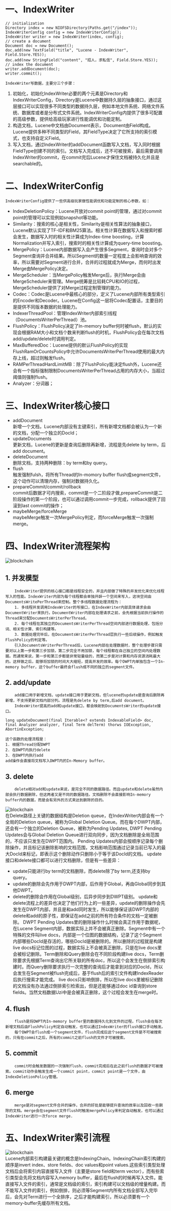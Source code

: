 # 一、IndexWriter
```
// initialization
Directory index = new NIOFSDirectory(Paths.get("/index"));
IndexWriterConfig config = new IndexWriterConfig();
IndexWriter writer = new IndexWriter(index, config);
// create a document
Document doc = new Document();
doc.add(new TextField("title", "Lucene - IndexWriter", Field.Store.YES));
doc.add(new StringField("content", "招人，求私信", Field.Store.YES));
// index the document
writer.addDocument(doc);
writer.commit();
```
    IndexWriter写数据，主要分三个步骤：
1. 初始化，初始化IndexWriter必要的两个元素是Directory和IndexWriterConfig，Directory是Lucene中数据持久层的抽象接口，通过这层接口可以实现很多不同类型的数据持久层，例如本地文件系统、网络文件系统、数据库或者是分布式文件系统。IndexWriterConfig内提供了很多可配置的高级参数，提供给高级玩家进行性能调优和功能定制。
2. 构造文档，Lucene中文档由Document表示，Document由Field构成。Lucene提供多种不同类型的Field，其FieldType决定了它所支持的索引模式，也支持自定义Field。
3. 写入文档，通过IndexWriter的addDocument函数写入文档，写入同时根据FieldType创建不同的索引。文档写入完成后，还不可被搜索，最后需要调用IndexWriter的commit，在commit完后Lucene才保住文档被持久化并且是searchable的。

# 二、IndexWriterConfig
    IndexWriterConfig提供了一些供高级玩家做性能调优和功能定制的核心参数，如：
  - IndexDeletionPolicy：Lucene开放对commit point的管理，通过对commit point的管理可以实现例如snapshot等功能。
  - Similarity：搜索的核心是相关性，Similarity是相关性算法的抽象接口，Lucene默认实现了TF-IDF和BM25算法。相关性计算在数据写入和搜索时都会发生，数据写入时的相关性计算成为Index-time boosting，计算Normalization并写入索引，搜索时的相关性计算成为query-time boosting。
  - MergePolicy：Lucene内部数据写入会产生很多Segment，查询时会对多个Segment查询并合并结果。所以Segment的数量一定程度上会影响查询的效率，所以需要对Segment进行合并，合并的过程就成为Merge，而何时出发Merge由MergePolicy决定。
  - MergeScheduler：当MergePolicy触发Merge后，执行Merge会由MergeScheduler来管理。Merge统筹是比较耗CPU和IO的过程，MergeScheduler提供了对Merge过程定制管理的能力。
  - Codec：Codec是Lucene中最核心的部分，定义了Lucene内部所有类型索引的Encoder和Decoder。Lucene在Config这一层将Codec配置话，主要目的是提供不同版本数据的处理能力。
  - IndexerThreadPool：管理IndexWriter内部索引线程（DocumentsWriterPerThread）池。
  - FlushPolicy：FlushPolicy决定了In-memory buffer何时被flush，默认的实现会根据RAM大小和文档个数来判断flush的时机，FlushPolicy会在每次文档add/update/delete时调用判定。
  - MaxBufferedDoc：Lucene提供的默认FlushPolicy的实现FlushRamOrCountsPolicy中允许DocumentsWriterPerThread使用的最大内存上线，超过则触发flush。
  - RAMPerThreadHardLimitMB：除了FlushPolicy能决定flush外，Lucene还会有一个指标强制限制DocumentsWriterPerThread占用的内存大小，当超过阈值则强制flush。
  - Analyzer：分词器；
  
# 三、IndexWriter核心接口
  - addDocument  
    新增一个文档，Lucene内部没有主键索引，所有新增文档都会被认为一个新的文档，分配一个独立的DocId；
  - updateDocuments  
    更新文档，Lucene的更新是查询后删除再新增，流程是先delete by term，后add document。
  - deleteDocument  
    删除文档，支持两种删除：by term和by query。
  - flush  
    触发强制fulsh，将所有Thread的In-momory buffer flush成segment文件，这个动作可以清理内存，强制对数据持久化。
  - prepareCommit/commit/rollback  
    commit后数据才可内搜索，commit是一个二阶段才做,prepareCommit是二阶段操作的第一个阶段，也可以通过调用commit一步完成，rollback提供了回滚到last commit的操作；
  - maybeMerge/forceMerge  
    maybeMerge触发一次MergePolicy判定，而forceMerge触发一次强制merge。

# 四、IndexWriter流程架构
![blockchain](/resource/images/IndexWriter流程图.png) 

## 1. 并发模型
        IndexWriter提供的核心接口都是线程安全的，并且内部做了特殊的并发优化来优化线程写入的性能。IndexWriter内部为每个线程都会单独开辟一个空间来写入，这块空间由DocumentsWritePerThread来控制。整个多线程数据处理流程为：  
        1. 多线程并发调用IndexWriter的写接口，在IndexWriter内部具体请求会由DocumentWriter来执行。DocumentWriter内部在处理请求之前，会先根据当前执行操作的Thread来分配DocumentsWriterPerThread。
        2. 每个线程在其独立的DocumentsWriterPerThread空间内部进行数据处理，包括分词、相关性计算、索引构建等。
        3. 数据处理完毕后，在DocumentsWriterPerThread层执行一些后续操作，例如触发FlushPolicy的判定等。
        引入DocumentsWriterPerThread后，Lucene内部在处理数据时，整个处理步骤只需要对以上第一步和第三步加锁，第二步完全不用加锁，每个线程都在自己独立的空间内处理数据。而通常来说，第一步和第三步都是非常轻量级的，而第二步是对计算和内存资源消耗最大的。这样做之后，能够将加锁的时间大大缩短，提高并发的效率。每个DWPT内单独包含一个In-memory buffer，这个buffer最终会flush成不同的独立的segment文件。

## 2. add/update
        add接口用于新增文档，update接口用于更新文档，但lucene的update是查询后删除再新增，不支持更新文档内部分列。流程是先delete by term,后add document。
        IndexWriter提高的add和update接口，都会映射到DocumentsWriter的update接口。
```
long updateDocument(final Iterable<? extends IndexableField> doc, final Analyzer analyzer, final Term delTerm) thorws IOException, AbortinException;
```
    这个函数的处理流程是：
    1. 根据Thread分配DWPT
    2. 在DWPT内执行delete
    3. 在DWPT内执行add
    add操作会直接将文档写入DWPT内的In-Memory buffer。

## 3. delete
        delete相对add和update来说，是完全不同的数据路径。而且update和delete虽然内部会执行数据删除，但这两者又是不同的数据路径。文档删除不会直接影响In-memory buffer内的数据，而是会有另外的方式来达到删除的目的。
![blockchain](/resource/images/lucene%20dwpt%20delete%20queue.jpg)  
        在Delete路径上关键的数据结构是Deletion queue，在IndexWriter内部会有一个全局的Deletion queue，被称为Global Deletion Queue。而在每个DWPT内部，还会有一个独立的Deletion Queue，被称为Pending Updates, DWPT Pending Updates会与Global Deletion Queue进行双向同步，因为文档删除是全局范围的，不应该只发生在DWPT范围内。
        Pending Updates内部会按顺序记录每个删除操作，并且标记该删除影响的文档范围，文档影响范围通过记录当前已写入的最大DocId来标记，即表示这个删除动作只删除小于等于该DocId的文档。
        update接口和delete接口都可以进行文档删除，但是有一些差异：
  - update只能进行by term的文档删除，而delete除了by term,还支持by query。
  - update的删除会先作用于DWPT内部，后作用于Global，再由Global同步到其他DWPT。
  - delete的删除会作用在Global级别，后异步同步到DWPT级别。
        update和delete流程上的差异也决定了他们行为上的一些差异，update的删除操作会先发生在DWPT内部，并且是和add同时发生，所以能够保证该DWPT内部的delete和add的原子性，即保证在add之前的所有符合条件的文档一定被删除。
        DWPT Pending Updates里的删除操作什么时候会真正作用于数据呢，在Lucene Segment内部，数据实际上并不会被真正删除。Segment中有一个特殊的文件叫live docs，内部是一个位图的数据结构，记录了这个Segment内部哪些DocId是存活的，哪些DocId是被删除的。所以删除的过程就是构建live docs标记位图的过程，数据实际上不会被真正删除，只是在live docs里会被标记删除。Term删除和Query删除会在不同阶段构建live docs，Term删除要求先根据Term查询出它所关联的所有doc，所以这个会发生在倒排索引构建时。而Query删除要求执行一次完整的查询后才能拿到对应的DocId，所以会发生在Segment被flush完成后，基于flush后的索引文件构建IndexReader后执行搜索才能完成。
        live docs只影响倒排，所以在live docs里被标记删除的文档没有办法通过倒排索引检索出，但是还能够通过doc id查询到store fields。当然文档数据Uzi中是会被真正删除，这个过程会发生在merge时。

## 4. flush
        flush是将DWPT内In-memory buffer里的数据持久化到文件的过程，flush会在每次新增文档后由FlushPolicy判定自动触发，也可以通过IndexWriter的flush接口手动触发。
        每个DWPT会flush成一个segment文件，flush完成后这个segment文件是不可被搜索的，只有在commit之后，所有的commit之前flush的文件才可被搜索。

## 5. commit
        commit时会触发数据的一次强制flush，commit完成后在此之前flush的数据才可被搜索。commit动作会触发生成一个commit point，commit point是一个文件，由IndexDeletionPolicy管理。

## 6. merge
        merge是对segment文件合并的操作，合并的好处是能够提升查询的效率以及回收一些删除的文档。merge会在segment文件flush时触发mergePolicy来判定自动触发，也可以通过IndexWriter进行一次force merge.

# 五、IndexWriter索引流程
![blockchain](/resource/images/IndexWriter索引流程.jpg "IndexWriter索引流程")  
        Lucene内部索引构建最关键的概念是IndexingChain。IndexingChain索引构建的顺序是invert index、store fields、doc values和point values.这些索引类型处理文档后会将索引内容直接写入文件（主要是store field和term vector），而有些索引类型会先将文档内容写入memory buffer，最后在flush的时候再写入文件。能直接写入文件的索引，通常是文档级的索引，索引构建可以文档级的增量构建。而不能写入文件的索引，例如倒排，则必须等Segment内所有文档全部写入完毕后，会先对Term进行一个全排序，之后才能构建索引，所以必须要有一个memory-buffer先缓存所有文档。

